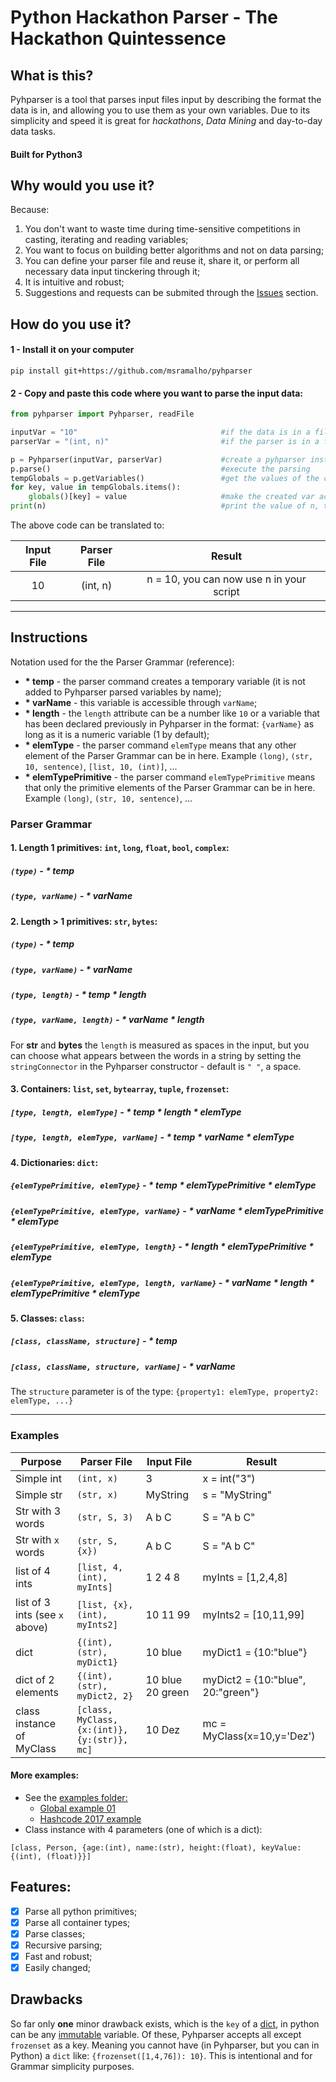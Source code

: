 # Python Hackathon Parser - The Hackathon Quintessence

## What is this?
Pyhparser is a tool that parses input files input by describing the format the data is in, and allowing you to use them as your own variables. Due to its simplicity and speed it is great for *hackathons*, *Data Mining* and day-to-day data tasks.
#### Built for Python3
## Why would you use it?
Because:

 1. You don't want to waste time during time-sensitive competitions in casting, iterating and reading variables;
 1. You want to focus on building better algorithms and not on data parsing;
 1. You can define your parser file and reuse it, share it, or perform all necessary data input tinckering through it;
 1. It is intuitive and robust;
 1. Suggestions and requests can be submited through the [Issues](https://github.com/msramalho/Pyhparser-A-Python-Hackathon-Tool/issues) section.

## How do you use it?
#### 1 - Install it on your computer
`pip install git+https://github.com/msramalho/pyhparser`
#### 2 - Copy and paste this code where you want to parse the input data:
```python
from pyhparser import Pyhparser, readFile

inputVar = "10"                                #if the data is in a file do readFile("input.txt")
parserVar = "(int, n)"                         #if the parser is in a file do readFile("parser.txt")

p = Pyhparser(inputVar, parserVar)             #create a pyhparser instance
p.parse()                                      #execute the parsing
tempGlobals = p.getVariables()                 #get the values of the created variables
for key, value in tempGlobals.items():
    globals()[key] = value                     #make the created var acessible from every scope
print(n)                                       #print the value of n, the parsed variable
```
The above code can be translated to:

| Input File | Parser File  | Result |
|:----------:|:------------:|:------:|
| 10         | (int, n)     | n = 10, you can now use n in your script|

---

## Instructions
Notation used for the the Parser Grammar (reference):
 - **\* temp** - the parser command creates a temporary variable (it is not added to Pyhparser parsed variables by name);
 - **\* varName** - this variable is accessible through `varName`;
 - **\* length** - the `length` attribute can be a number like `10` or a variable that has been declared previously in Pyhparser in the format: `{varName}` as long as it is a numeric variable (1 by default);
 - **\* elemType** - the parser command `elemType` means that any other element of the Parser Grammar can be in here. Example `(long)`, `(str, 10, sentence)`, `[list, 10, (int)]`, ...
 - **\* elemTypePrimitive** - the parser command `elemTypePrimitive` means that only the primitive elements of the Parser Grammar can be in here. Example `(long)`, `(str, 10, sentence)`, ...

### Parser Grammar
#### 1. Length 1 primitives: `int`, `long`, `float`, `bool`, `complex`:
##### `(type)` - **\* temp**
##### `(type, varName)` - **\* varName**



#### 2. Length > 1 primitives: `str`, `bytes`:
##### `(type)` - **\* temp**
##### `(type, varName)` - **\* varName**
##### `(type, length)` - **\* temp** **\* length**
##### `(type, varName, length)` - **\* varName** **\* length**
For **str** and **bytes** the `length` is measured as spaces in the input, but you can choose what appears between the words in a string by setting the `stringConnector` in the Pyhparser constructor - default is `" "`, a space.

#### 3. Containers: `list`, `set`, `bytearray`, `tuple`, `frozenset`:
##### `[type, length, elemType]` - **\* temp** **\* length** **\* elemType**
##### `[type, length, elemType, varName]` - **\* temp** **\* varName** **\* elemType**


#### 4. Dictionaries: `dict`:
##### `{elemTypePrimitive, elemType}` - **\* temp** **\* elemTypePrimitive** **\* elemType**
##### `{elemTypePrimitive, elemType, varName}` - **\* varName** **\* elemTypePrimitive** **\* elemType**
##### `{elemTypePrimitive, elemType, length}` - **\* length** **\* elemTypePrimitive** **\* elemType**
##### `{elemTypePrimitive, elemType, length, varName}` - **\* varName** **\* length** **\* elemTypePrimitive** **\* elemType**

#### 5. Classes: `class`:
##### `[class, className, structure]` - **\* temp**
##### `[class, className, structure, varName]` - **\* varName**
The `structure` parameter is of the type: `{property1: elemType, property2: elemType, ...}`

---

### Examples

| Purpose  | Parser File  | Input File | Result |
| ---------| ------------ | ---------- | ------ |
| Simple int | `(int, x)`  | 3        | x = int("3")|
| Simple str | `(str, x)`  | MyString  | s = "MyString"|
| Str with 3 words | `(str, S, 3)`  | A b C  | S = "A b C"|
| Str with `x` words | `(str, S, {x})`  | A b C  | S = "A b C"|
| list of 4 ints | `[list, 4, (int), myInts]`  | 1 2 4 8  | myInts = [1,2,4,8]|
| list of 3 ints (see `x` above) | `[list, {x}, (int), myInts2]`  | 10 11 99  | myInts2 = [10,11,99]|
| dict | `{(int), (str), myDict1}`  | 10 blue  | myDict1 = {10:"blue"}|
| dict of 2 elements | `{(int), (str), myDict2, 2}`  | 10 blue 20 green  | myDict2 = {10:"blue", 20:"green"}|
| class instance of MyClass | `[class, MyClass, {x:(int)},{y:(str)}, mc]`  | 10 Dez | mc = MyClass(x=10,y='Dez')|

#### More examples:
- See the [examples folder:](https://github.com/msramalho/pyhparser/tree/master/examples)
  - [Global example 01](https://github.com/msramalho/pyhparser/tree/master/examples/ex_01)
  - [Hashcode 2017 example](https://github.com/msramalho/pyhparser/tree/master/examples/ex_hashcode2017)
- Class instance with 4 parameters (one of which is a dict):
```
[class, Person, {age:(int), name:(str), height:(float), keyValue:{(int), (float)}}]
```
## Features:
- [x] Parse all python primitives;
- [x] Parse all container types;
- [x] Parse classes;
- [x] Recursive parsing;
- [x] Fast and robust;
- [x] Easily changed;

## Drawbacks
So far only **one** minor drawback exists, which is the `key` of a [dict](#dict), in python can be any [immutable](https://stackoverflow.com/questions/8056130/immutable-vs-mutable-types) variable. Of these, Pyhparser accepts all except `frozenset` as a key. Meaning you cannot have (in Pyhparser, but you can in Python) a `dict` like: `{frozenset([1,4,76]): 10}`. This is intentional and for Grammar simplicity purposes.


